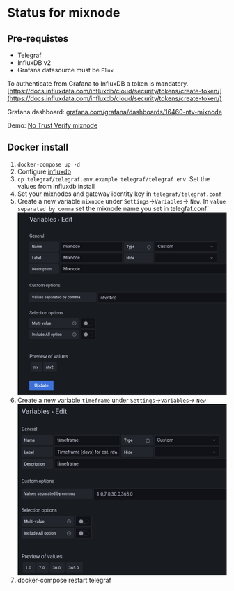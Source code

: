 # Status for mixnode

## Pre-requistes
- Telegraf
- InfluxDB v2
- Grafana datasource must be `Flux`

To authenticate from Grafana to InfluxDB a token is mandatory. [https://docs.influxdata.com/influxdb/cloud/security/tokens/create-token/](https://docs.influxdata.com/influxdb/cloud/security/tokens/create-token/)

Grafana dashboard: [grafana.com/grafana/dashboards/16460-ntv-mixnode](https://grafana.com/grafana/dashboards/16460-ntv-mixnode)


Demo: [No Trust Verify mixnode](https://status.notrustverify.ch/)

## Docker install

1. `docker-compose up -d`
2. Configure [influxdb](https://docs.influxdata.com/influxdb/v2.2/install/#set-up-influxdb-through-the-ui)
3. `cp telegraf/telegraf.env.example telegraf/telegraf.env`. Set the values from influxdb install
4. Set your mixnodes and gateway identity key in `telegraf/telegraf.conf`
5. Create a new variable `mixnode` under `Settings`->`Variables`-> `New`. In `value separated by comma` set the mixnode name you set in telegfaf.conf`
![](resources/img/var.png)
6. Create a new variable `timeframe` under `Settings`->`Variables`-> `New`
![](resources/img/timeframe.png)
6. docker-compose restart telegraf
